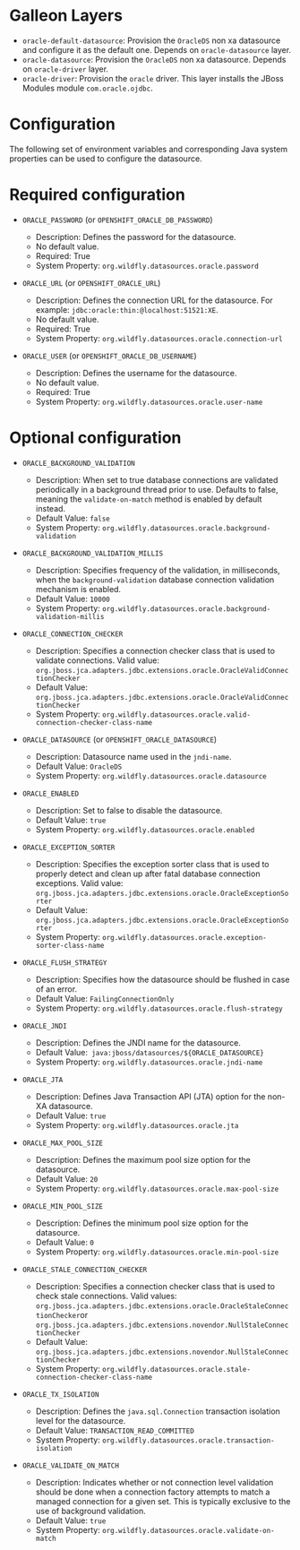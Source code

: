 Galleon Layers
=========

* `oracle-default-datasource`: Provision the `OracleDS` non xa datasource and configure it as the default one. Depends on `oracle-datasource` layer.
* `oracle-datasource`: Provision the `OracleDS` non xa datasource. Depends on `oracle-driver` layer.
* `oracle-driver`: Provision the `oracle` driver. This layer installs the JBoss Modules module `com.oracle.ojdbc`.

Configuration
========

The following set of environment variables and corresponding Java system properties can be used to configure the datasource.

Required configuration
==============

* `ORACLE_PASSWORD` (or `OPENSHIFT_ORACLE_DB_PASSWORD`)

  * Description: Defines the password for the datasource.
  * No default value.
  * Required: True
  * System Property: `org.wildfly.datasources.oracle.password`

* `ORACLE_URL` (or `OPENSHIFT_ORACLE_URL`)

  * Description: Defines the connection URL for the datasource.  For example: `jdbc:oracle:thin:@localhost:51521:XE`.
  * No default value.
  * Required: True
  * System Property: `org.wildfly.datasources.oracle.connection-url`

* `ORACLE_USER` (or `OPENSHIFT_ORACLE_DB_USERNAME`)

  * Description: Defines the username for the datasource. 
  * No default value.
  * Required: True
  * System Property: `org.wildfly.datasources.oracle.user-name`

Optional configuration
==============

* `ORACLE_BACKGROUND_VALIDATION`

  * Description: When set to true database connections are validated periodically in a background thread prior to use. Defaults to false, meaning the `validate-on-match` method is enabled by default instead.  
  * Default Value: `false`
  * System Property: `org.wildfly.datasources.oracle.background-validation`

* `ORACLE_BACKGROUND_VALIDATION_MILLIS`

  * Description: Specifies frequency of the validation, in milliseconds, when the `background-validation` database connection validation mechanism is enabled.    
  * Default Value: `10000`
  * System Property: `org.wildfly.datasources.oracle.background-validation-millis`

* `ORACLE_CONNECTION_CHECKER`

  * Description: Specifies a connection checker class that is used to validate connections. Valid value: `org.jboss.jca.adapters.jdbc.extensions.oracle.OracleValidConnectionChecker`
  * Default Value: `org.jboss.jca.adapters.jdbc.extensions.oracle.OracleValidConnectionChecker`
  * System Property: `org.wildfly.datasources.oracle.valid-connection-checker-class-name`

* `ORACLE_DATASOURCE` (or `OPENSHIFT_ORACLE_DATASOURCE`)

  * Description: Datasource name used in the `jndi-name`.
  * Default Value: `OracleDS`
  * System Property: `org.wildfly.datasources.oracle.datasource`

* `ORACLE_ENABLED`

  * Description: Set to false to disable the datasource.
  * Default Value: `true`
  * System Property: `org.wildfly.datasources.oracle.enabled`

* `ORACLE_EXCEPTION_SORTER`

  * Description: Specifies the exception sorter class that is used to properly detect and clean up after fatal database connection exceptions. Valid value: `org.jboss.jca.adapters.jdbc.extensions.oracle.OracleExceptionSorter`
  * Default Value: `org.jboss.jca.adapters.jdbc.extensions.oracle.OracleExceptionSorter`
  * System Property: `org.wildfly.datasources.oracle.exception-sorter-class-name`

* `ORACLE_FLUSH_STRATEGY`

  * Description: Specifies how the datasource should be flushed in case of an error.    
  * Default Value: `FailingConnectionOnly`
  * System Property: `org.wildfly.datasources.oracle.flush-strategy`

* `ORACLE_JNDI`

  * Description: Defines the JNDI name for the datasource.
  * Default Value:` java:jboss/datasources/${ORACLE_DATASOURCE}`
  * System Property: `org.wildfly.datasources.oracle.jndi-name`

* `ORACLE_JTA`

  * Description: Defines Java Transaction API (JTA) option for the non-XA datasource.
  * Default Value: `true`
  * System Property: `org.wildfly.datasources.oracle.jta`

* `ORACLE_MAX_POOL_SIZE`

  * Description: Defines the maximum pool size option for the datasource.
  * Default Value: `20`
  * System Property: `org.wildfly.datasources.oracle.max-pool-size`

* `ORACLE_MIN_POOL_SIZE`

  * Description: Defines the minimum pool size option for the datasource.
  * Default Value: `0`
  * System Property: `org.wildfly.datasources.oracle.min-pool-size`

* `ORACLE_STALE_CONNECTION_CHECKER`

  * Description: Specifies a connection checker class that is used to check stale connections. Valid values: `org.jboss.jca.adapters.jdbc.extensions.oracle.OracleStaleConnectionChecker`or `org.jboss.jca.adapters.jdbc.extensions.novendor.NullStaleConnectionChecker`
  * Default Value: `org.jboss.jca.adapters.jdbc.extensions.novendor.NullStaleConnectionChecker`
  * System Property: `org.wildfly.datasources.oracle.stale-connection-checker-class-name`

* `ORACLE_TX_ISOLATION`

  * Description: Defines the `java.sql.Connection` transaction isolation level for the datasource.    
  * Default Value: `TRANSACTION_READ_COMMITTED`
  * System Property: `org.wildfly.datasources.oracle.transaction-isolation`

* `ORACLE_VALIDATE_ON_MATCH`

  * Description: Indicates whether or not connection level validation should be done when a connection factory attempts to match a managed connection for a given set. This is typically exclusive to the use of background validation.
  * Default Value: `true`
  * System Property: `org.wildfly.datasources.oracle.validate-on-match`

